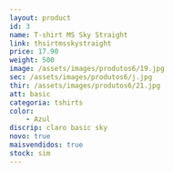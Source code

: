 ```yaml
---
layout: product
id: 3
name: T-shirt MS Sky Straight
link: thsirtmsskystraight
price: 17.90
weight: 500
image: /assets/images/produtos6/19.jpg
sec: /assets/images/produtos6/j.jpg
thir: /assets/images/produtos6/21.jpg
att: basic
categoria: tshirts
color:
    - Azul
discrip: claro basic sky
novo: true
maisvendidos: true
stock: sim
---
```

